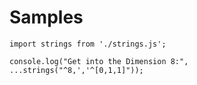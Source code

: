 # Samples
	
	import strings from './strings.js';
	
	console.log("Get into the Dimension 8:", ...strings("^8,','^[0,1,1]"));